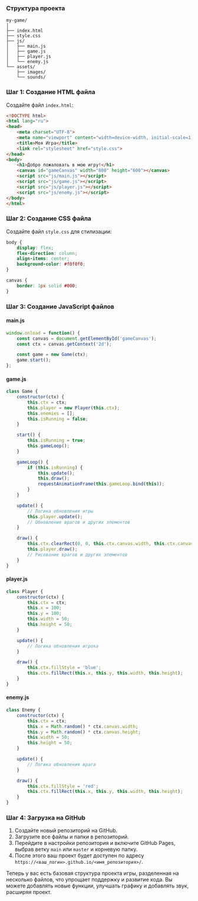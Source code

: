 ### Структура проекта

```
my-game/
│
├── index.html
├── style.css
├── js/
│   ├── main.js
│   ├── game.js
│   ├── player.js
│   └── enemy.js
└── assets/
    ├── images/
    └── sounds/
```

### Шаг 1: Создание HTML файла

Создайте файл `index.html`:

```html
<!DOCTYPE html>
<html lang="ru">
<head>
    <meta charset="UTF-8">
    <meta name="viewport" content="width=device-width, initial-scale=1.0">
    <title>Моя Игра</title>
    <link rel="stylesheet" href="style.css">
</head>
<body>
    <h1>Добро пожаловать в мою игру!</h1>
    <canvas id="gameCanvas" width="800" height="600"></canvas>
    <script src="js/main.js"></script>
    <script src="js/game.js"></script>
    <script src="js/player.js"></script>
    <script src="js/enemy.js"></script>
</body>
</html>
```

### Шаг 2: Создание CSS файла

Создайте файл `style.css` для стилизации:

```css
body {
    display: flex;
    flex-direction: column;
    align-items: center;
    background-color: #f0f0f0;
}

canvas {
    border: 1px solid #000;
}
```

### Шаг 3: Создание JavaScript файлов

#### main.js

```javascript
window.onload = function() {
    const canvas = document.getElementById('gameCanvas');
    const ctx = canvas.getContext('2d');

    const game = new Game(ctx);
    game.start();
};
```

#### game.js

```javascript
class Game {
    constructor(ctx) {
        this.ctx = ctx;
        this.player = new Player(this.ctx);
        this.enemies = [];
        this.isRunning = false;
    }

    start() {
        this.isRunning = true;
        this.gameLoop();
    }

    gameLoop() {
        if (this.isRunning) {
            this.update();
            this.draw();
            requestAnimationFrame(this.gameLoop.bind(this));
        }
    }

    update() {
        // Логика обновления игры
        this.player.update();
        // Обновление врагов и других элементов
    }

    draw() {
        this.ctx.clearRect(0, 0, this.ctx.canvas.width, this.ctx.canvas.height);
        this.player.draw();
        // Рисование врагов и других элементов
    }
}
```

#### player.js

```javascript
class Player {
    constructor(ctx) {
        this.ctx = ctx;
        this.x = 100;
        this.y = 100;
        this.width = 50;
        this.height = 50;
    }

    update() {
        // Логика обновления игрока
    }

    draw() {
        this.ctx.fillStyle = 'blue';
        this.ctx.fillRect(this.x, this.y, this.width, this.height);
    }
}
```

#### enemy.js

```javascript
class Enemy {
    constructor(ctx) {
        this.ctx = ctx;
        this.x = Math.random() * ctx.canvas.width;
        this.y = Math.random() * ctx.canvas.height;
        this.width = 50;
        this.height = 50;
    }

    update() {
        // Логика обновления врага
    }

    draw() {
        this.ctx.fillStyle = 'red';
        this.ctx.fillRect(this.x, this.y, this.width, this.height);
    }
}
```

### Шаг 4: Загрузка на GitHub

1. Создайте новый репозиторий на GitHub.
2. Загрузите все файлы и папки в репозиторий.
3. Перейдите в настройки репозитория и включите GitHub Pages, выбрав ветку `main` или `master` и корневую папку.
4. После этого ваш проект будет доступен по адресу `https://<ваш_логин>.github.io/<имя_репозитория>/`.

Теперь у вас есть базовая структура проекта игры, разделенная на несколько файлов, что упрощает поддержку и развитие кода. Вы можете добавлять новые функции, улучшать графику и добавлять звук, расширяя проект.